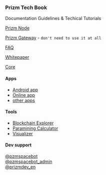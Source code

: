 ### Prizm Tech Book
Documentation Guidelines & Techical Tutorials

[Prizm Node](./prizm_node/README.md)

[Prizm Gateway](./prizm_gateway/README.md) - `don't need to use it at all`

[FAQ](https://pzm.space/en/prizm-faq/)

[Whitepaper](./prizm_whitepaper/README.md)

[Core](https://github.com/prizmspace/PrizmCore/tree/master/src/main/java)

#### Apps
- [Android app](http://tech.prizm.space/files/prizm.apk)
- [Online app](https://wallet.prizm.space/)
- [other apps](http://94.130.167.158/center/)

#### Tools
- [Blockchain Explorer](http://blockchain.prizm.space/)
- [Paramining Calculator](https://paracalc.prizm.space/)
- [Visualizer](https://tool.prizm.space/)

#### Dev support
[@pzmspacebot](https://web.telegram.org/#/im?p=@pzmspacebot)  
[@pzmspacebot_admin](https://web.telegram.org/#/im?p=@pzmspacebot_admin)  
[@prizmdev_en](https://web.telegram.org/#/im?p=@prizmdev_en)
